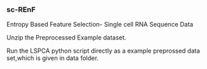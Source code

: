 ### sc-REnF


Entropy Based Feature Selection- Single cell RNA Sequence Data


Unzip the Preprocessed Example dataset.

Run the LSPCA python script directly as a example preprossed data set,which is given in data folder.
